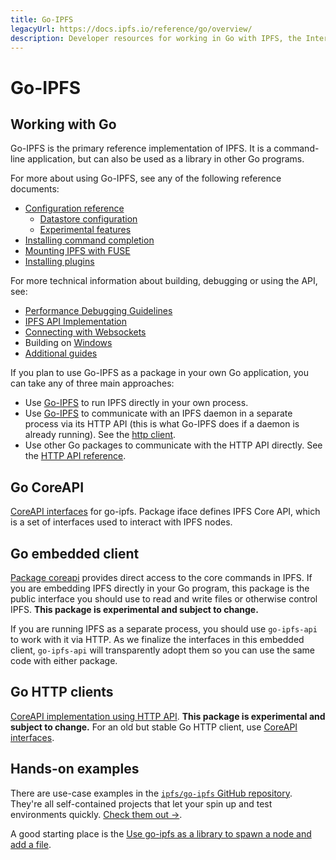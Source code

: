 ```yaml
---
title: Go-IPFS
legacyUrl: https://docs.ipfs.io/reference/go/overview/
description: Developer resources for working in Go with IPFS, the InterPlanetary File System.
---
```


# Go-IPFS

## Working with Go

Go-IPFS is the primary reference implementation of IPFS. It is a command-line application, but can also be used as a library in other Go programs.

For more about using Go-IPFS, see any of the following reference documents:

- [Configuration reference](https://github.com/ipfs/go-ipfs/blob/master/docs/config.md)
  - [Datastore configuration](https://github.com/ipfs/go-ipfs/blob/master/docs/datastores.md)
  - [Experimental features](https://github.com/ipfs/go-ipfs/blob/master/docs/experimental-features.md)
- [Installing command completion](https://github.com/ipfs/go-ipfs/blob/master/docs/command-completion.md)
- [Mounting IPFS with FUSE](https://github.com/ipfs/go-ipfs/blob/master/docs/fuse.md)
- [Installing plugins](https://github.com/ipfs/go-ipfs/blob/master/docs/plugins.md)

For more technical information about building, debugging or using the API, see:

- [Performance Debugging Guidelines](https://github.com/ipfs/go-ipfs/blob/master/docs/debug-guide.md)
- [IPFS API Implementation](https://github.com/ipfs/go-ipfs/blob/master/docs/implement-api-bindings.md)
- [Connecting with Websockets](https://github.com/ipfs/go-ipfs/blob/master/docs/transports.md)
- Building on [Windows](https://github.com/ipfs/go-ipfs/blob/master/docs/windows.md)
- [Additional guides](https://github.com/ipfs/go-ipfs/blob/master/docs/)

If you plan to use Go-IPFS as a package in your own Go application, you can take any of three main approaches:

- Use [Go-IPFS](https://github.com/ipfs/go-ipfs) to run IPFS directly in your own process.
- Use [Go-IPFS](https://github.com/ipfs/go-ipfs-http-client) to communicate with an IPFS daemon in a separate process via its HTTP API (this is what Go-IPFS does if a daemon is already running). See the [http client](/go/pkg/go-ipfs-http-client).
- Use other Go packages to communicate with the HTTP API directly. See the [HTTP API reference](/reference/http/api/).

## Go CoreAPI

[CoreAPI interfaces](https://godoc.org/github.com/ipfs/interface-go-ipfs-core) for go-ipfs. Package iface defines IPFS Core API, which is a set of interfaces used to interact with IPFS nodes.

## Go embedded client

[Package coreapi](https://godoc.org/github.com/ipfs/go-ipfs/core/coreapi) provides direct access to the core commands in IPFS. If you are embedding IPFS directly in your Go program, this package is the public interface you should use to read and write files or otherwise control IPFS. **This package is experimental and subject to change.**

If you are running IPFS as a separate process, you should use `go-ipfs-api` to work with it via HTTP. As we finalize the interfaces in this embedded client, `go-ipfs-api` will transparently adopt them so you can use the same code with either package.

## Go HTTP clients

[CoreAPI implementation using HTTP API](https://godoc.org/github.com/ipfs/go-ipfs-http-client). **This package is experimental and subject to change.** For an old but stable Go HTTP client, use [CoreAPI interfaces](https://godoc.org/github.com/ipfs/interface-go-ipfs-core).

## Hands-on examples

There are use-case examples in the [`ipfs/go-ipfs` GitHub repository](https://github.com/ipfs/go-ipfs). They're all self-contained projects that let your spin up and test environments quickly. [Check them out →](https://github.com/ipfs/go-ipfs/tree/master/docs/examples).

A good starting place is the [Use go-ipfs as a library to spawn a node and add a file](https://github.com/ipfs/go-ipfs/blob/master/docs/examples/go-ipfs-as-a-library/README.md).
